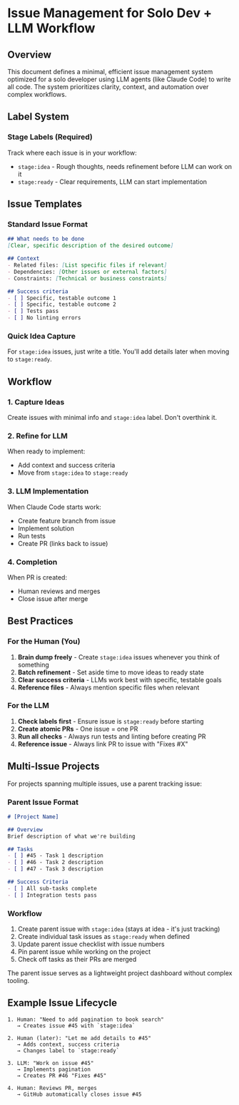 # Issue Management for Solo Dev + LLM Workflow

## Overview

This document defines a minimal, efficient issue management system optimized for a solo developer using LLM agents (like Claude Code) to write all code. The system prioritizes clarity, context, and automation over complex workflows.

## Label System

### Stage Labels (Required)
Track where each issue is in your workflow:

- `stage:idea` - Rough thoughts, needs refinement before LLM can work on it
- `stage:ready` - Clear requirements, LLM can start implementation

## Issue Templates

### Standard Issue Format
```markdown
## What needs to be done
[Clear, specific description of the desired outcome]

## Context
- Related files: [List specific files if relevant]
- Dependencies: [Other issues or external factors]
- Constraints: [Technical or business constraints]

## Success criteria
- [ ] Specific, testable outcome 1
- [ ] Specific, testable outcome 2
- [ ] Tests pass
- [ ] No linting errors
```

### Quick Idea Capture
For `stage:idea` issues, just write a title. You'll add details later when moving to `stage:ready`.

## Workflow

### 1. Capture Ideas
Create issues with minimal info and `stage:idea` label. Don't overthink it.

### 2. Refine for LLM
When ready to implement:
- Add context and success criteria
- Move from `stage:idea` to `stage:ready`

### 3. LLM Implementation
When Claude Code starts work:
- Create feature branch from issue
- Implement solution
- Run tests
- Create PR (links back to issue)

### 4. Completion
When PR is created:
- Human reviews and merges
- Close issue after merge

## Best Practices

### For the Human (You)

1. **Brain dump freely** - Create `stage:idea` issues whenever you think of something
2. **Batch refinement** - Set aside time to move ideas to ready state
3. **Clear success criteria** - LLMs work best with specific, testable goals
4. **Reference files** - Always mention specific files when relevant

### For the LLM

1. **Check labels first** - Ensure issue is `stage:ready` before starting
2. **Create atomic PRs** - One issue = one PR
3. **Run all checks** - Always run tests and linting before creating PR
4. **Reference issue** - Always link PR to issue with "Fixes #X"



## Multi-Issue Projects

For projects spanning multiple issues, use a parent tracking issue:

### Parent Issue Format
```markdown
# [Project Name]

## Overview
Brief description of what we're building

## Tasks
- [ ] #45 - Task 1 description
- [ ] #46 - Task 2 description
- [ ] #47 - Task 3 description

## Success Criteria
- [ ] All sub-tasks complete
- [ ] Integration tests pass
```

### Workflow
1. Create parent issue with `stage:idea` (stays at idea - it's just tracking)
2. Create individual task issues as `stage:ready` when defined
3. Update parent issue checklist with issue numbers
4. Pin parent issue while working on the project
5. Check off tasks as their PRs are merged

The parent issue serves as a lightweight project dashboard without complex tooling.

## Example Issue Lifecycle

```
1. Human: "Need to add pagination to book search"
   → Creates issue #45 with `stage:idea`

2. Human (later): "Let me add details to #45"
   → Adds context, success criteria
   → Changes label to `stage:ready`

3. LLM: "Work on issue #45"
   → Implements pagination
   → Creates PR #46 "Fixes #45"

4. Human: Reviews PR, merges
   → GitHub automatically closes issue #45
```
